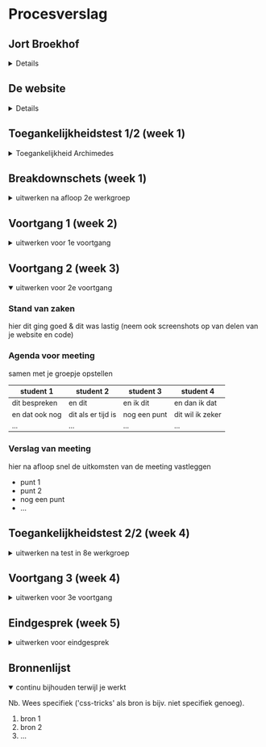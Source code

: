 # Procesverslag

## Jort Broekhof

<details>

### Auteur:

Jort Broekhof

#### Je startniveau:

Zwart

#### Je focus:

Responsiveness

</details>

## De website

<details>

### Je opdracht:

Ik ga beide pagina's verbeteren, semantisch, responsive en toegankelijk maken. Deze complete website is ook een echte opdracht waar ik op dit moment mee bezig ben voor Archimedes. <br>
[Archimedes medisch centrum hoofdpagina](https://archimedes-mc.nl/) <br>
[Archimedes medisch centrum praktijk informatie Broekhof](https://archimedes-mc.nl/huisartsen/broekhof/praktijk-informatie/)

#### Screenshot(s) van de eerste pagina (small screen):

Archimedes hoofdpagina
<br>
<img src="readme-images/archimedes.png" width="375px" alt="Archimedes hoofdpagina">

#### Screenshot(s) van de tweede pagina (small screen):

Praktijk pagina Broekhof
<br>
<img src="readme-images/praktijk-broekhof.png" width="375px" alt="Praktijk Broekhof pagina">

</details>

## Toegankelijkheidstest 1/2 (week 1)

<details>
  <summary>Toegankelijkheid Archimedes</summary>

### Bevindingen

#### Screenreader

Er zijn veel link elementen onzichtbaar voor de gebruiker en screenreader.
<br>
Alt tekst bij afbeeldingen is erg onduidelijk of simpelweg ontbrekend.
<br>
Carrousel is niet duidelijk voor voiceover.

#### Muis en Toetsenbord

Links in navigatie zijn tab navigatie toegankelijk.
<br>
Er zijn veel link elementen onzichtbaar voor de gebruiker, deze weet niet waar hij op gefocused is.
<br>

#### Motoriek (shocks, elastiekjes)

Bij slechte motoriek is de website nog steeds te navigeren alleen kost het meer moeite.
<br>

#### Visueel (brillen, contrast, kleurenblind, dark/light).

Website heeft hoog contrast niveau, conflicting kleuren die impact kunnen hebben op kleurenblindheid
<br>

Slecht zicht maakt de website slecht toegankelijk door onder andere kleine tekst en knoppen.
<br>
Tekst boven op afbeeldingen in de carrousel verandert de tekst op de afbeeldingen naar wit waardoor de tekst heel slecht te lezen is.
<br>
Automatisch dark mode via chrome extension werkt erg goed.
<br>

</details>

## Breakdownschets (week 1)

<details>
  <summary>uitwerken na afloop 2e werkgroep</summary>

### de hele pagina:

  <img src="readme-images/dummy-plaatje.jpg" width="375px" alt="breakdown van de hele pagina">

### dynamisch deel (bijv menu):

  <img src="readme-images/dummy-plaatje.jpg" width="375px" alt="breakdown van een dynamisch deel">

### wellicht nog een dynamisch deel (bijv filter):

  <img src="readme-images/dummy-plaatje.jpg" width="375px" alt="breakdown van nog een dynamisch deel">

</details>

## Voortgang 1 (week 2)

<details>
  <summary>uitwerken voor 1e voortgang</summary>

### Stand van zaken

hier dit ging goed & dit was lastig (neem ook screenshots op van delen van je website en code)

### Agenda voor meeting

samen met je groepje opstellen

| idelene        | student 2          | student 3    | student 4        |
| -------------- | ------------------ | ------------ | ---------------- |
| vraag over dit | en dit             | en ik dit    | en dan ik dat    |
| en over dat    | dit als er tijd is | nog een punt | dit wil ik zeker |
| ...            | ...                | ...          | ...              |

### Verslag van meeting

hier na afloop snel de uitkomsten van de meeting vastleggen

-   punt 1
-   punt 2
-   nog een punt
-   ...

</details>

## Voortgang 2 (week 3)

<details open>
  <summary>uitwerken voor 2e voortgang</summary>

### Stand van zaken

hier dit ging goed & dit was lastig (neem ook screenshots op van delen van je website en code)

### Agenda voor meeting

samen met je groepje opstellen

| student 1      | student 2          | student 3    | student 4        |
| -------------- | ------------------ | ------------ | ---------------- |
| dit bespreken  | en dit             | en ik dit    | en dan ik dat    |
| en dat ook nog | dit als er tijd is | nog een punt | dit wil ik zeker |
| ...            | ...                | ...          | ...              |

### Verslag van meeting

hier na afloop snel de uitkomsten van de meeting vastleggen

-   punt 1
-   punt 2
-   nog een punt
-   ...

</details>

## Toegankelijkheidstest 2/2 (week 4)

<details>
  <summary>uitwerken na test in 8e werkgroep</summary>

### Bevindingen

Lijst met je bevindingen die in de test naar voren kwamen (geef ook aan wat er verbeterd is):

#### Screenreader

Hier korte omschrijving (met indien nodig afbeeldingen)

Hier een omschrijving van hoe het opgelost kan worden (met indien nodig afbeeldingen)

#### Muis en Toetsenbord

Hier korte omschrijving (met indien nodig afbeeldingen)

Hier een omschrijving van hoe het opgelost kan worden (met indien nodig afbeeldingen)

#### Motoriek (shocks, elastiekjes)

Hier korte omschrijving (met indien nodig afbeeldingen)

Hier een omschrijving van hoe het opgelost kan worden (met indien nodig afbeeldingen)

#### Visueel (brillen, contrast, kleurenblind, dark/light).

Hier korte omschrijving (met indien nodig afbeeldingen)

Hier een omschrijving van hoe het opgelost kan worden (met indien nodig afbeeldingen)

</details>

## Voortgang 3 (week 4)

<details>
  <summary>uitwerken voor 3e voortgang</summary>

### Stand van zaken

hier dit ging goed & dit was lastig (neem ook screenshots op van delen van je website en code)

### Agenda voor meeting

samen met je groepje opstellen

| student 1      | student 2          | student 3    | student 4        |
| -------------- | ------------------ | ------------ | ---------------- |
| dit bespreken  | en dit             | en ik dit    | en dan ik dat    |
| en dat ook nog | dit als er tijd is | nog een punt | dit wil ik zeker |
| ...            | ...                | ...          | ...              |

### Verslag van meeting

hier na afloop snel de uitkomsten van de meeting vastleggen

-   punt 1
-   punt 2
-   nog een punt
-   ...

</details>

## Eindgesprek (week 5)

<details>
  <summary>uitwerken voor eindgesprek</summary>

### Je uitkomst - karakteristiek screenshots:

  <img src="readme-images/dummy-plaatje.jpg" width="375px" alt="uitomst opdracht 1">

### Dit ging goed/Heb ik geleerd:

Korte omschrijving met plaatjes

  <img src="readme-images/dummy-plaatje.jpg" width="375px" alt="top">

### Dit was lastig/Is niet gelukt:

Korte omschrijving met plaatjes

  <img src="readme-images/dummy-plaatje.jpg" width="375px" alt="bummer">
</details>

## Bronnenlijst

<details open>
  <summary>continu bijhouden terwijl je werkt</summary>

Nb. Wees specifiek ('css-tricks' als bron is bijv. niet specifiek genoeg).

1. bron 1
2. bron 2
3. ...

</details>
